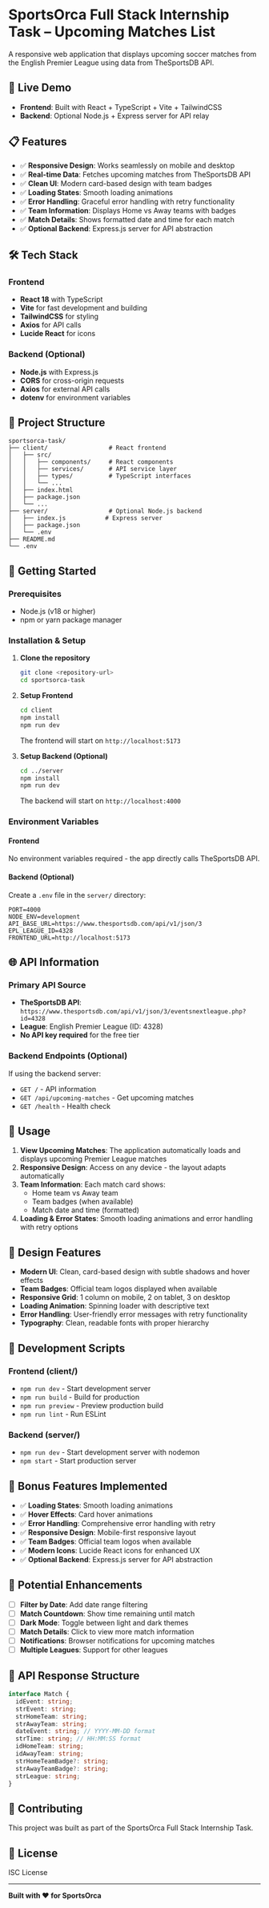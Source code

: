 # SportsOrca Full Stack Internship Task – Upcoming Matches List

A responsive web application that displays upcoming soccer matches from the English Premier League using data from TheSportsDB API.

## 🚀 Live Demo

- **Frontend**: Built with React + TypeScript + Vite + TailwindCSS
- **Backend**: Optional Node.js + Express server for API relay

## 📋 Features

- ✅ **Responsive Design**: Works seamlessly on mobile and desktop
- ✅ **Real-time Data**: Fetches upcoming matches from TheSportsDB API
- ✅ **Clean UI**: Modern card-based design with team badges
- ✅ **Loading States**: Smooth loading animations
- ✅ **Error Handling**: Graceful error handling with retry functionality
- ✅ **Team Information**: Displays Home vs Away teams with badges
- ✅ **Match Details**: Shows formatted date and time for each match
- ✅ **Optional Backend**: Express.js server for API abstraction

## 🛠️ Tech Stack

### Frontend

- **React 18** with TypeScript
- **Vite** for fast development and building
- **TailwindCSS** for styling
- **Axios** for API calls
- **Lucide React** for icons

### Backend (Optional)

- **Node.js** with Express.js
- **CORS** for cross-origin requests
- **Axios** for external API calls
- **dotenv** for environment variables

## 📁 Project Structure

```
sportsorca-task/
├── client/                 # React frontend
│   ├── src/
│   │   ├── components/     # React components
│   │   ├── services/       # API service layer
│   │   ├── types/          # TypeScript interfaces
│   │   └── ...
│   ├── index.html
│   ├── package.json
│   └── ...
├── server/                 # Optional Node.js backend
│   ├── index.js           # Express server
│   ├── package.json
│   └── .env
├── README.md
└── .env
```

## 🚦 Getting Started

### Prerequisites

- Node.js (v18 or higher)
- npm or yarn package manager

### Installation & Setup

1. **Clone the repository**

   ```bash
   git clone <repository-url>
   cd sportsorca-task
   ```

2. **Setup Frontend**

   ```bash
   cd client
   npm install
   npm run dev
   ```

   The frontend will start on `http://localhost:5173`

3. **Setup Backend (Optional)**
   ```bash
   cd ../server
   npm install
   npm run dev
   ```
   The backend will start on `http://localhost:4000`

### Environment Variables

#### Frontend

No environment variables required - the app directly calls TheSportsDB API.

#### Backend (Optional)

Create a `.env` file in the `server/` directory:

```env
PORT=4000
NODE_ENV=development
API_BASE_URL=https://www.thesportsdb.com/api/v1/json/3
EPL_LEAGUE_ID=4328
FRONTEND_URL=http://localhost:5173
```

## 🌐 API Information

### Primary API Source

- **TheSportsDB API**: `https://www.thesportsdb.com/api/v1/json/3/eventsnextleague.php?id=4328`
- **League**: English Premier League (ID: 4328)
- **No API key required** for the free tier

### Backend Endpoints (Optional)

If using the backend server:

- `GET /` - API information
- `GET /api/upcoming-matches` - Get upcoming matches
- `GET /health` - Health check

## 📱 Usage

1. **View Upcoming Matches**: The application automatically loads and displays upcoming Premier League matches
2. **Responsive Design**: Access on any device - the layout adapts automatically
3. **Team Information**: Each match card shows:
   - Home team vs Away team
   - Team badges (when available)
   - Match date and time (formatted)
4. **Loading & Error States**: Smooth loading animations and error handling with retry options

## 🎨 Design Features

- **Modern UI**: Clean, card-based design with subtle shadows and hover effects
- **Team Badges**: Official team logos displayed when available
- **Responsive Grid**: 1 column on mobile, 2 on tablet, 3 on desktop
- **Loading Animation**: Spinning loader with descriptive text
- **Error Handling**: User-friendly error messages with retry functionality
- **Typography**: Clean, readable fonts with proper hierarchy

## 🔧 Development Scripts

### Frontend (client/)

- `npm run dev` - Start development server
- `npm run build` - Build for production
- `npm run preview` - Preview production build
- `npm run lint` - Run ESLint

### Backend (server/)

- `npm run dev` - Start development server with nodemon
- `npm start` - Start production server

## 🌟 Bonus Features Implemented

- ✅ **Loading States**: Smooth loading animations
- ✅ **Hover Effects**: Card hover animations
- ✅ **Error Handling**: Comprehensive error handling with retry
- ✅ **Responsive Design**: Mobile-first responsive layout
- ✅ **Team Badges**: Official team logos when available
- ✅ **Modern Icons**: Lucide React icons for enhanced UX
- ✅ **Optional Backend**: Express.js server for API abstraction

## 🚀 Potential Enhancements

- [ ] **Filter by Date**: Add date range filtering
- [ ] **Match Countdown**: Show time remaining until match
- [ ] **Dark Mode**: Toggle between light and dark themes
- [ ] **Match Details**: Click to view more match information
- [ ] **Notifications**: Browser notifications for upcoming matches
- [ ] **Multiple Leagues**: Support for other leagues

## 📝 API Response Structure

```typescript
interface Match {
  idEvent: string;
  strEvent: string;
  strHomeTeam: string;
  strAwayTeam: string;
  dateEvent: string; // YYYY-MM-DD format
  strTime: string; // HH:MM:SS format
  idHomeTeam: string;
  idAwayTeam: string;
  strHomeTeamBadge?: string;
  strAwayTeamBadge?: string;
  strLeague: string;
}
```

## 🤝 Contributing

This project was built as part of the SportsOrca Full Stack Internship Task.

## 📄 License

ISC License

---

**Built with ❤️ for SportsOrca**
